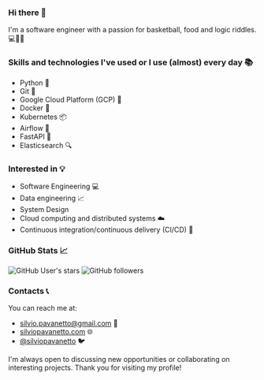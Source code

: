### Hi there 👋

I'm a software engineer with a passion for basketball, food and logic riddles. 💻🏀🍜

### Skills and technologies I've used or I use (almost) every day 📚

- Python 🐍
- Git 🔀
- Google Cloud Platform (GCP) 💾
- Docker 🐋
- Kubernetes 📦
- Airflow 💨
- FastAPI 🚀
- Elasticsearch 🔍

### Interested in 💡

- Software Engineering 💻
- Data engineering 📈
- System Design
- Cloud computing and distributed systems ☁️
- Continuous integration/continuous delivery (CI/CD) 🚀

### GitHub Stats 📈

![GitHub User's stars](https://img.shields.io/github/stars/reidemeister94)
![GitHub followers](https://img.shields.io/github/followers/reidemeister94)


### Contacts 📞

You can reach me at:
- silvio.pavanetto@gmail.com 📧
- [silviopavanetto.com](https://silviopavanetto.com) 🌐
- [@silviopavanetto](https://twitter.com/SilvioPavanetto) 🐦

I'm always open to discussing new opportunities or collaborating on interesting projects.
Thank you for visiting my profile!



